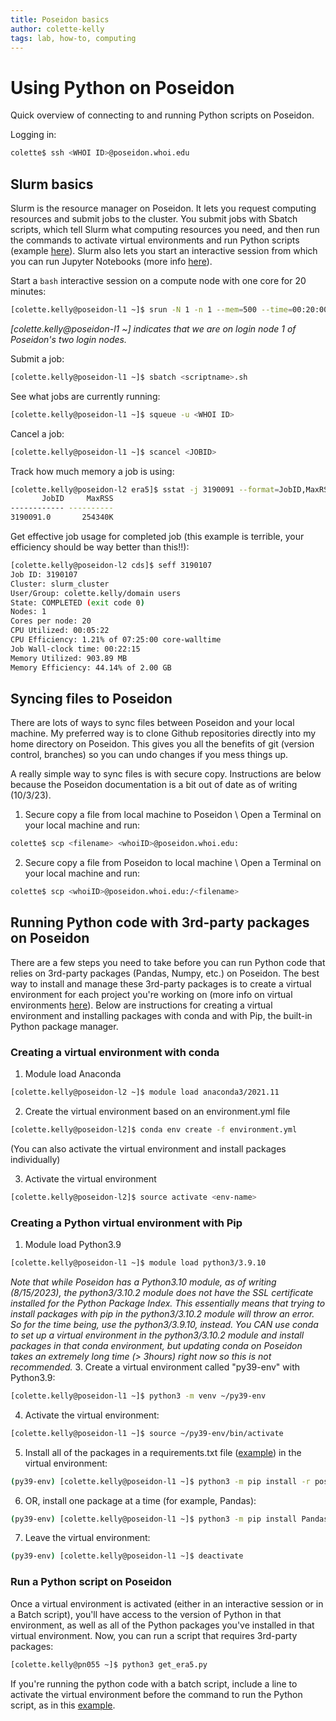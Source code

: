 ```yaml
---
title: Poseidon basics
author: colette-kelly
tags: lab, how-to, computing
---
```

# Using Python on Poseidon
Quick overview of connecting to and running Python scripts on Poseidon.

Logging in:
```bash
colette$ ssh <WHOI ID>@poseidon.whoi.edu
```

## Slurm basics
Slurm is the resource manager on Poseidon. It lets you request computing resources and submit jobs to the cluster. You submit jobs with Sbatch scripts, which tell Slurm what computing resources you need, and then run the commands to activate virtual environments and run Python scripts (example [here](https://github.com/boom-lab/poseidon-data/blob/main/cds/get_era5.sh)). Slurm also lets you start an interactive session from which you can run Jupyter Notebooks (more info [here](https://boom.science/2023/10/02/poseidon-jupyter.html)).

Start a ```bash``` interactive session on a compute node with one core for 20 minutes:
```bash
[colette.kelly@poseidon-l1 ~]$ srun -N 1 -n 1 --mem=500 --time=00:20:00 --pty bash
```
*[colette.kelly@poseidon-l1 ~] indicates that we are on login node 1 of Poseidon's two login nodes.*<br>

Submit a job:
```bash
[colette.kelly@poseidon-l1 ~]$ sbatch <scriptname>.sh
```
See what jobs are currently running:
```bash
[colette.kelly@poseidon-l1 ~]$ squeue -u <WHOI ID>
```
Cancel a job:
```bash
[colette.kelly@poseidon-l1 ~]$ scancel <JOBID>
```
Track how much memory a job is using:
```bash
[colette.kelly@poseidon-l2 era5]$ sstat -j 3190091 --format=JobID,MaxRSS
       JobID     MaxRSS 
------------ ---------- 
3190091.0       254340K
```
Get effective job usage for completed job (this example is terrible, your efficiency should be way better than this!!):
```bash
[colette.kelly@poseidon-l2 cds]$ seff 3190107
Job ID: 3190107
Cluster: slurm_cluster
User/Group: colette.kelly/domain users
State: COMPLETED (exit code 0)
Nodes: 1
Cores per node: 20
CPU Utilized: 00:05:22
CPU Efficiency: 1.21% of 07:25:00 core-walltime
Job Wall-clock time: 00:22:15
Memory Utilized: 903.89 MB
Memory Efficiency: 44.14% of 2.00 GB
```

## Syncing files to Poseidon
There are lots of ways to sync files between Poseidon and your local machine. My preferred way is to clone Github repositories directly into my home directory on Poseidon. This gives you all the benefits of git (version control, branches) so you can undo changes if you mess things up.

A really simple way to sync files is with secure copy. Instructions are below because the Poseidon documentation is a bit out of date as of writing (10/3/23).

1. Secure copy a file from local machine to Poseidon \\
Open a Terminal on your local machine and run:
```bash
colette$ scp <filename> <whoiID>@poseidon.whoi.edu:
```

2. Secure copy a file from Poseidon to local machine \\
Open a Terminal on your local machine and run:
```bash
colette$ scp <whoiID>@poseidon.whoi.edu:/<filename>
```

## Running Python code with 3rd-party packages on Poseidon
There are a few steps you need to take before you can run Python code that relies on 3rd-party packages (Pandas, Numpy, etc.) on Poseidon. The best way to install and manage these 3rd-party packages is to create a virtual environment for each project you're working on (more info on virtual environments [here](https://github.com/stanfordpython/python-handouts/blob/master/virtual-environments.md)). Below are instructions for creating a virtual environment and installing packages with conda and with Pip, the built-in Python package manager.

### Creating a virtual environment with conda
1. Module load Anaconda
```bash
[colette.kelly@poseidon-l2 ~]$ module load anaconda3/2021.11
```
2. Create the virtual environment based on an environment.yml file
```bash
[colette.kelly@poseidon-l2]$ conda env create -f environment.yml
```
(You can also activate the virtual environment and install packages individually)

3. Activate the virtual environment
```bash
[colette.kelly@poseidon-l2]$ source activate <env-name>
```

### Creating a Python virtual environment with Pip
1. Module load Python3.9
```bash
[colette.kelly@poseidon-l1 ~]$ module load python3/3.9.10
```
*Note that while Poseidon has a Python3.10 module, as of writing (8/15/2023), the python3/3.10.2 module does not have the SSL certificate installed for the Python Package Index. This essentially means that trying to install packages with pip in the python3/3.10.2 module will throw an error. So for the time being, use the python3/3.9.10, instead. You CAN use conda to set up a virtual environment in the python3/3.10.2 module and install packages in that conda environment, but updating conda on Poseidon takes an extremely long time (> 3hours) right now so this is not recommended.*
3. Create a virtual environment called "py39-env" with Python3.9:
```bash
[colette.kelly@poseidon-l1 ~]$ python3 -m venv ~/py39-env
```
4. Activate the virtual environment:
```bash
[colette.kelly@poseidon-l1 ~]$ source ~/py39-env/bin/activate
```
5. Install all of the packages in a requirements.txt file ([example](https://github.com/boom-lab/poseidon-data/blob/main/requirements.txt)) in the virtual environment:
```bash
(py39-env) [colette.kelly@poseidon-l1 ~]$ python3 -m pip install -r poseidon-data/requirements.txt
```
6. OR, install one package at a time (for example, Pandas):
```bash
(py39-env) [colette.kelly@poseidon-l1 ~]$ python3 -m pip install Pandas
```
7. Leave the virtual environment:
```bash
(py39-env) [colette.kelly@poseidon-l1 ~]$ deactivate
```

### Run a Python script on Poseidon
Once a virtual environment is activated (either in an interactive session or in a Batch script), you'll have access to the version of Python in that environment, as well as all of the Python packages you've installed in that virtual environment. Now, you can run a script that requires 3rd-party packages:
```bash
[colette.kelly@pn055 ~]$ python3 get_era5.py
```

If you're running the python code with a batch script, include a line to activate the virtual environment before the command to run the Python script, as in this [example](https://github.com/boom-lab/poseidon-data/blob/main/examples/python3rdparty.sh).
